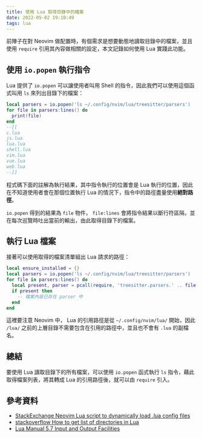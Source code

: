 ```yaml
---
title: 使用 Lua 取得目錄中的檔案
date: 2022-05-02 19:10:49
tags: lua
---
```

前陣子在對 Neovim 做配置時，有個需求是想要動態地讀取目錄中的檔案，並且使用 `require` 引用其內容做相關的設定，本文記錄如何使用 Lua 實踐此功能。

## 使用 `io.popen` 執行指令

Lua 提供了 `io.popen` 可以讓使用者叫用 Shell 的指令，因此我們可以使用這個函式叫用 `ls` 來列出目錄下的檔案：

```lua
local parsers = io.popen('ls ~/.config/nvim/lua/treesitter/parsers')
for file in parsers:lines() do
  print(file)
end
--[[
c.lua
js.lua
lua.lua
shell.lua
vim.lua
vue.lua
web.lua
--]]
```

程式碼下面的註解為執行結果，其中指令執行的位置會是 Lua 執行的位置，因此在不知道使用者會在那個位置執行 Lua 的情況下，指令中的路徑盡量使用**絕對路徑**。

`io.popen` 得到的結果為 `file` 物件， `file:lines` 會將指令結果以斷行符區隔，並在每次巡覽時吐出當前的輸出，由此取得目錄下的檔案。

## 執行 Lua 檔案

接著可以使用取得的檔案清單組出 Lua 請求的路徑：

```lua
local ensure_installed = {}
local parsers = io.popen('ls ~/.config/nvim/lua/treesitter/parsers')
for file in parsers:lines() do
  local present, parser = pcall(require, 'treesitter.parsers.' .. file:gsub('%.lua', ''))
  if present then
    -- 檔案內容已存在 parser 中
  end
end
```

這裡要注意 Neovim 中， Lua 的引用路徑是從 `~/.config/nvim/lua/` 開始，因此 `/lua/` 之前的上層目錄不需要包含在引用的路徑中，並且也不會有 `.lua` 的副檔名。

## 總結

要使用 Lua 讀取目錄下的所有檔案，可以使用 `io.popen` 函式執行 `ls` 指令，藉此取得檔案列表，將其轉成 Lua 的引用路徑後，就可以由 `require` 引入。

## 參考資料

- [StackExchange Neovim Lua script to dynamically load .lua config files](https://vi.stackexchange.com/a/36648)
- [stackoverflow How to get list of directories in Lua](https://stackoverflow.com/a/11130774/9265131)
- [Lua Manual 5.7 Input and Output Facilities](http://www.lua.org/manual/5.1/manual.html#5.7)
